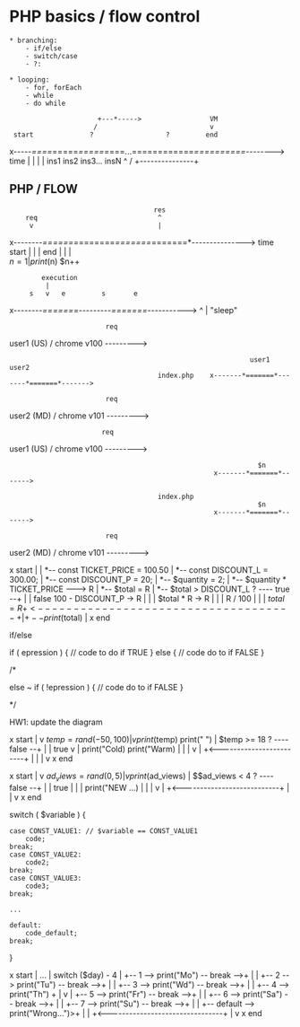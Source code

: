 









# PHP basics / flow control

    * branching:
        - if/else
        - switch/case
        - ?:

    * looping:
        - for, forEach
        - while
        - do while

                          +---*----->                 VM
                         /                            v
     start              ?                  ?         end
x-----*====*=====*======*===...============*==========*--------> time
           |     |      |                  |
           ins1  ins2   ins3...            insN
                         ^                /
                         +---------------+

















## PHP / FLOW



                                        res
        req                              ^
         v                               |
x--------*=======*=======*=======*=======*---------------> time
         start   |       |       |       end
                 |       |       |       
                 $n = 1  |       print($n)
                         $n++



            execution
             |
         s   v   e         s       e
x--------*=======*---------*=======*----------->
                      ^
                      |
                    "sleep"









                            req
user1 (US) / chrome v100 --------->

                                                                user1           user2
                                         index.php    x-------*=======*-------*=======*------->

                            req
user2 (MD) / chrome v101 --------->








                           req
user1 (US) / chrome v100 --------->

                                                                  $n            
                                                       x-------*=======*------->

                                         index.php    
                                                                  $n           
                                                       x-------*=======*------->

                            req
user2 (MD) / chrome v101 --------->








x start
|
|
*-- const TICKET_PRICE = 100.50
|
*-- const DISCOUNT_L   = 300.00;
|
*-- const DISCOUNT_P   = 20;
|
*-- $quantity = 2;
|
*-- $quantity * TICKET_PRICE ---> R
|
*-- $total = R
|
*-- $total > DISCOUNT_L ? ---- true --+
|                                     |
false                               100 - DISCOUNT_P -> R
|                                     |
|                                   $total * R -> R
|                                     |
|                                   R / 100
|                                     |
|                                   $total = R
+<------------------------------------+
|
+-- print($total) 
|
x end




if/else


if ( epression ) {
    // code to do if TRUE
} else {
    // code do to if FALSE
}




/*

else ~ if ( !epression ) {
    // code do to if FALSE
}

*/



HW1: update the diagram


 x start
 |
 v
$temp = rand(-50, 100)
 |
 v
print($temp)
print(" ")
 |
$temp >= 18 ? ---- false --+
 |                         |
true                       v
 |                        print("Cold)
print("Warm)               |
 |                         |
 v                         |
 +<------------------------+
 |
 |
 |
 v
 x end














x start
 |
 v
$ad_views = rand(0,5)
 |
 v
print($ad_views)
 |
$$ad_views < 4 ? ---- false --+
 |                            |
true                          |
 |                            |
print("NEW ...)               |
 |                            |
 v                            |
 +<---------------------------+
 |
 |
 v
 x end




switch ( $variable ) {

    case CONST_VALUE1: // $variable == CONST_VALUE1
        code;
    break;
    case CONST_VALUE2:
        code2;
    break;
    case CONST_VALUE3:
        code3;
    break;

    ...

    default:
        code_default;
    break;
}










x start
 |
...
 |
switch ($day) - 4
 |
 +-- 1 --> print("Mo") -- break -->+
 |                                 |
 +-- 2 --> print("Tu") -- break -->+
 |                                 |
 +-- 3 --> print("Wd") -- break -->+
 |                                 |
 +-- 4 --> print("Th")             +
 |              v                  |
 +-- 5 --> print("Fr") -- break -->+
 |                                 |
 +-- 6 --> print("Sa") -- break -->+
 |                                 |
 +-- 7 --> print("Su") -- break -->+
 |                                 |
 +-- default --> print("Wrong...")>+
 |                                 |
 +<--------------------------------+
 |
 v
 x end













 